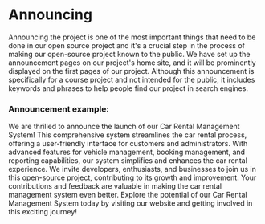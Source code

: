 # Announcing

Announcing the project is one of the most important things that need to be done in our open source project and it's a crucial step in the process of making our open-source project known to the public. We have set up the announcement pages on our project's home site, and it will be prominently displayed on the first pages of our project. Although this announcement is specifically for a course project and not intended for the public, it includes keywords and phrases to help people find our project in search engines. 

### Announcement example:
We are thrilled to announce the launch of our Car Rental Management System! This comprehensive system streamlines the car rental process, offering a user-friendly interface for customers and administrators. With advanced features for vehicle management, booking management, and reporting capabilities, our system simplifies and enhances the car rental experience. We invite developers, enthusiasts, and businesses to join us in this open-source project, contributing to its growth and improvement. Your contributions and feedback are valuable in making the car rental management system even better. Explore the potential of our Car Rental Management System today by visiting our website and getting involved in this exciting journey!
